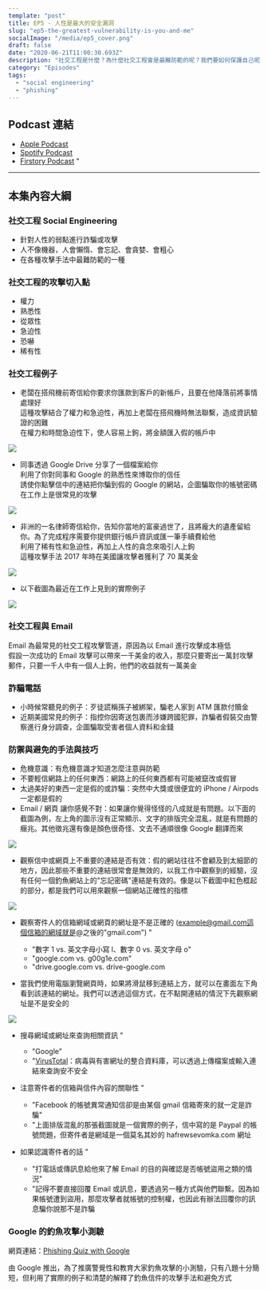 ```yaml
---
template: "post"
title: EP5 - 人性是最大的安全漏洞
slug: "ep5-the-greatest-vulnerability-is-you-and-me"
socialImage: "/media/ep5_cover.png"
draft: false
date: "2020-06-21T11:00:30.693Z"
description: "社交工程是什麼？為什麼社交工程會是最難防範的呢？我們要如何保護自己呢？"
category: "Episodes"
tags:
  - "social engineering"
  - "phishing"
---
```


## Podcast 連結

- [Apple Podcast](https://podcasts.apple.com/tw/podcast/%E8%B3%87%E5%AE%89%E8%A7%A3%E5%A3%93%E7%B8%AE/id1513276667#episodeGuid=ckbpjnbi16ly90873qwcimcow)
- [Spotify Podcast](https://open.spotify.com/episode/3JMjIXaI3WLqFV4M1DpJV1)
- [Firstory Podcast](https://open.firstory.me/story/ckbpjnbi16ly90873qwcimcow)
"
---

## 本集內容大綱

### 社交工程 Social Engineering

- 針對人性的弱點進行詐騙或攻擊
- 人不像機器，人會懶惰、會忘記、會貪婪、會粗心
- 在各種攻擊手法中最難防範的一種

### 社交工程的攻擊切入點

- 權力
- 熟悉性
- 從眾性
- 急迫性
- 恐嚇
- 稀有性

### 社交工程例子

- 老闆在搭飛機前寄信給你要求你匯款到客戶的新帳戶，且要在他降落前將事情處理好\
  這種攻擊結合了權力和急迫性，再加上老闆在搭飛機時無法聯繫，造成資訊驗證的困難\
  在權力和時間急迫性下，使人容易上鉤，將金額匯入假的帳戶中

![](/media/social_engineer_example1.jpg)

- 同事透過 Google Drive 分享了一個檔案給你\
  利用了你對同事和 Google 的熟悉性來博取你的信任\
  誘使你點擊信中的連結把你騙到假的 Google 的網站，企圖騙取你的帳號密碼\
  在工作上是很常見的攻擊

![](/media/social_engineer_example2.jpg)

- 非洲的一名律師寄信給你，告知你當地的富豪過世了，且將龐大的遺產留給你。為了完成程序需要你提供銀行帳戶資訊或匯一筆手續費給他\
  利用了稀有性和急迫性，再加上人性的貪念來吸引人上鉤\
  這種攻擊手法 2017 年時在美國讓攻擊者獲利了 70 萬美金

![](/media/social_engineer_example3.jpg)

- 以下截圖為最近在工作上見到的實際例子

![](/media/nigeria_phishing.png)

### **社交工程與 Email**

Email 為最常見的社交工程攻擊管道，原因為以 Email 進行攻擊成本極低\
假設一次成功的 Email 攻擊可以帶來一千美金的收入，那麼只要寄出一萬封攻擊郵件，只要一千人中有一個人上鉤，他們的收益就有一萬美金

### **詐騙電話**

- 小時候常聽見的例子：歹徒謊稱孫子被綁架，騙老人家到 ATM 匯款付贖金
- 近期美國常見的例子：指控你因寄送包裹而涉嫌跨國犯罪，詐騙者假裝交由警察進行身分調查，企圖騙取受害者個人資料和金錢

### 防禦與避免的手法與技巧

- 危機意識：有危機意識才知道怎麼注意與防範
- 不要輕信網路上的任何東西：網路上的任何東西都有可能被竄改或假冒
- 太過美好的東西一定是假的或詐騙：突然中大獎或很便宜的 iPhone / Airpods 一定都是假的
- Email / 網頁 讓你感覺不對：如果讓你覺得怪怪的八成就是有問題。以下面的截圖為例，左上角的圖示沒有正常顯示、文字的排版完全混亂，就是有問題的癥兆。其他徵兆還有像是顏色很奇怪、文去不通順很像 Google 翻譯而來

![](/media/twitter_phishing.jpg)

- 觀察信中或網頁上不重要的連結是否有效：假的網站往往不會顧及到太細節的地方，因此那些不重要的連結很常會是無效的，以我工作中觀察到的經驗，沒有任何一個釣魚網站上的"忘記密碼"連結是有效的。像是以下截圖中紅色框起的部分，都是我們可以用來觀察一個網站正確性的指標

![](/media/outlook_screenshot.jpg)

- 觀察寄件人的信箱網域或網頁的網址是不是正確的 (example@gmail.com這個信箱的網域就是@之後的"gmail.com")
"
  - "數字 1 vs. 英文字母小寫 l、數字 0 vs. 英文字母 o"
  - "google.com vs. g00g1e.com"
  - "drive.google.com vs. drive-google.com

- 當我們使用電腦瀏覽網頁時，如果將滑鼠移到連結上方，就可以在畫面左下角看到該連結的網址。我們可以透過這個方式，在不點開連結的情況下先觀察網址是不是安全的

![](/media/urlhighlight_screenshot.jpg)

- 搜尋網域或網址來查詢相關資訊
"
  - "Google"
  - "[VirusTotal](https://www.virustotal.com/gui/home/upload)：病毒與有害網址的整合資料庫，可以透過上傳檔案或輸入連結來查詢安不安全

- 注意寄件者的信箱與信件內容的關聯性
"
  - "Facebook 的帳號異常通知信卻是由某個 gmail 信箱寄來的就一定是詐騙"
  - "上面排版混亂的那張截圖就是一個實際的例子，信中寫的是 Paypal 的帳號問題，但寄件者是網域是一個莫名其妙的 hafrewsevomka.com 網址

- 如果認識寄件者的話
"
  - "打電話或傳訊息給他來了解 Email 的目的與確認是否帳號盜用之類的情況"
  - "記得不要直接回覆 Email 或訊息，要透過另一種方式與他們聯繫。因為如果帳號遭到盜用，那麼攻擊者就帳號的控制權，也因此有辦法回覆你的訊息騙你說那不是詐騙

### Google 的釣魚攻擊小測驗

網頁連結：[Phishing Quiz with Google](https://phishingquiz.withgoogle.com/?hl=zh-TW)

由 Google 推出，為了推廣警覺性和教育大家釣魚攻擊的小測驗，只有八題十分簡短，但利用了實際的例子和清楚的解釋了釣魚信件的攻擊手法和避免方式

[](https://phishingquiz.withgoogle.com/?hl=zh-TW)
